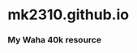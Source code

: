 # mk2310.github.io
### My Waha 40k resource
<script src="https://gist.github.com/mk2310/ada10556fe5a0def05c795d9ca008a87.js"></script>

